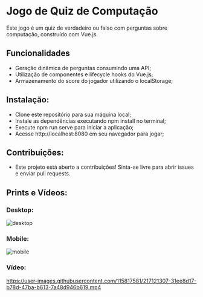 # Jogo de Quiz de Computação

  Este jogo é um quiz de verdadeiro ou falso com perguntas sobre computação, construído com Vue.js.

## Funcionalidades

  - Geração dinâmica de perguntas consumindo uma API;
  - Utilização de componentes e lifecycle hooks do Vue.js;
  - Armazenamento do score do jogador utilizando o localStorage;
  
## Instalação:

  - Clone este repositório para sua máquina local;
  - Instale as dependências executando npm install no terminal;
  - Execute npm run serve para iniciar a aplicação;
  - Acesse http://localhost:8080 em seu navegador para jogar;
  
## Contribuições:

  - Este projeto está aberto a contribuições! Sinta-se livre para abrir issues e enviar pull requests.
  
## Prints e Vídeos: 

  ### Desktop:
  ![desktop](https://user-images.githubusercontent.com/115817581/217121072-c0d95aaa-3ee2-4e10-83b3-87c933196685.png)

  ### Mobile:
  ![mobile](https://user-images.githubusercontent.com/115817581/217121080-19752bfd-0d80-462a-ac55-1ae648d02631.png)
  
  ### Vídeo:

  https://user-images.githubusercontent.com/115817581/217121307-31ee8d17-b78d-47ba-b613-7a48d946b619.mp4

